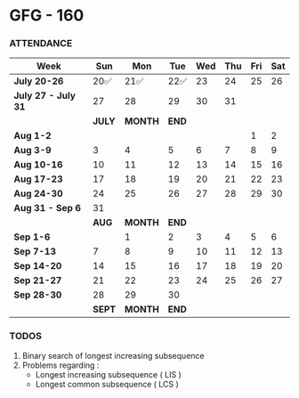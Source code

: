 # GFG - 160

### ATTENDANCE

| Week                  | Sun      | Mon       | Tue     | Wed | Thu | Fri | Sat |
| --------------------- | -------- | --------- | ------- | --- | --- | --- | --- |
| **July 20-26**        | 20✅     | 21✅      | 22✅    | 23  | 24  | 25  | 26  |
| **July 27 - July 31** | 27       | 28        | 29      | 30  | 31  |     |     |
|                       | **JULY** | **MONTH** | **END** |     |     |     |     |
| **Aug 1-2**           |          |           |         |     |     | 1   | 2   |
| **Aug 3-9**           | 3        | 4         | 5       | 6   | 7   | 8   | 9   |
| **Aug 10-16**         | 10       | 11        | 12      | 13  | 14  | 15  | 16  |
| **Aug 17-23**         | 17       | 18        | 19      | 20  | 21  | 22  | 23  |
| **Aug 24-30**         | 24       | 25        | 26      | 27  | 28  | 29  | 30  |
| **Aug 31 - Sep 6**    | 31       |           |         |     |     |     |     |
|                       | **AUG**  | **MONTH** | **END** |     |     |     |     |
| **Sep 1-6**           |          | 1         | 2       | 3   | 4   | 5   | 6   |
| **Sep 7-13**          | 7        | 8         | 9       | 10  | 11  | 12  | 13  |
| **Sep 14-20**         | 14       | 15        | 16      | 17  | 18  | 19  | 20  |
| **Sep 21-27**         | 21       | 22        | 23      | 24  | 25  | 26  | 27  |
| **Sep 28-30**         | 28       | 29        | 30      |     |     |     |     |
|                       | **SEPT** | **MONTH** | **END** |     |     |     |     |

### TODOS

1. Binary search of longest increasing subsequence
2. Problems regarding :
   - Longest increasing subsequence ( LIS )
   - Longest common subsequence ( LCS )
